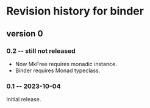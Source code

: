 # Revision history for binder

## version 0

### 0.2 -- still not released

* Now MkFree requires monadic instance.
* Binder requires Monad typeclass.

### 0.1 -- 2023-10-04

Initial release.
